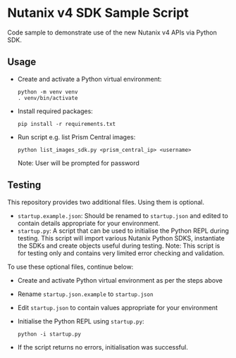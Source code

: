 # Nutanix v4 SDK Sample Script

Code sample to demonstrate use of the new Nutanix v4 APIs via Python SDK.

## Usage

- Create and activate a Python virtual environment:

  ```
  python -m venv venv
  . venv/bin/activate
  ```

- Install required packages:

  ```
  pip install -r requirements.txt
  ```

- Run script e.g. list Prism Central images:

  ```
  python list_images_sdk.py <prism_central_ip> <username>
  ```

  Note: User will be prompted for password

## Testing

This repository provides two additional files. Using them is optional.

- `startup.example.json`: Should be renamed to `startup.json` and edited to contain details appropriate for your environment.
- `startup.py`: A script that can be used to initialise the Python REPL during testing.  This script will import various Nutanix Python SDKS, instantiate the SDKs and create objects useful during testing.  Note: This script is for testing only and contains very limited error checking and validation.

To use these optional files, continue below:

- Create and activate Python virtual environment as per the steps above
- Rename `startup.json.example` to `startup.json`
- Edit `startup.json` to contain values appropriate for your environment
- Initialise the Python REPL using `startup.py`:

  ```
  python -i startup.py
  ```
- If the script returns no errors, initialisation was successful.

